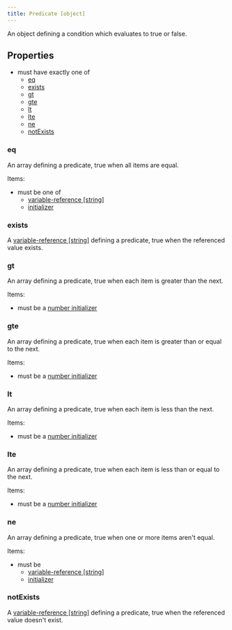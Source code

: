 ```yaml
---
title: Predicate [object]
---
```


An object defining a condition which evaluates to true or false.

## Properties
- must have exactly one of
  - [eq](#eq)
  - [exists](#exists)
  - [gt](#gt)
  - [gte](#gte)
  - [lt](#lt)
  - [lte](#lte)
  - [ne](#ne)
  - [notExists](#notexists)

### eq
An array defining a predicate, true when all items are equal.

Items:
- must be one of
  - [variable-reference [string]](../variable-reference.md)
  - [initializer](../initializer.md)

### exists
A [variable-reference [string]](../variable-reference.md) defining a predicate, true when the referenced value exists.

### gt
An array defining a predicate, true when each item is greater than the next.

Items:
- must be a [number initializer](../../../types/number.md#initialization)

### gte
An array defining a predicate, true when each item is greater than or equal to the next.

Items:
- must be a [number initializer](../../../types/number.md#initialization)

### lt
An array defining a predicate, true when each item is less than the next.

Items:
- must be a [number initializer](../../../types/number.md#initialization)

### lte
An array defining a predicate, true when each item is less than or equal to the next.

Items:
- must be a [number initializer](../../../types/number.md#initialization)

### ne
An array defining a predicate, true when one or more items aren't equal.

Items:
- must be
  - [variable-reference [string]](../variable-reference.md)
  - [initializer](../initializer.md)

### notExists
A [variable-reference [string]](../variable-reference.md) defining a predicate, true when the referenced value doesn't exist.
